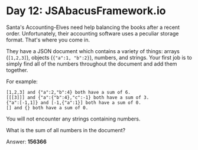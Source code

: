 # Day 12: JSAbacusFramework.io

Santa's Accounting-Elves need help balancing the books after a recent order. Unfortunately, their accounting software uses a peculiar storage format. That's where you come in.

They have a JSON document which contains a variety of things: arrays (`[1,2,3]`), objects (`{"a":1, "b":2}`), numbers, and strings. Your first job is to simply find all of the numbers throughout the document and add them together.

For example:

```
[1,2,3] and {"a":2,"b":4} both have a sum of 6.
[[[3]]] and {"a":{"b":4},"c":-1} both have a sum of 3.
{"a":[-1,1]} and [-1,{"a":1}] both have a sum of 0.
[] and {} both have a sum of 0.
```
You will not encounter any strings containing numbers.

What is the sum of all numbers in the document?

Answer: **156366**
